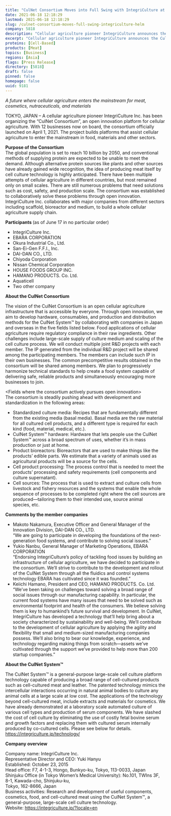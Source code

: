 ```yaml
---
title: "CulNet Consortium Moves into Full Swing with IntegriCulture at the Helm"
date: 2021-06-18 12:18:29
lastmod: 2021-06-18 12:18:29
slug: /culnet-consortium-moves-full-swing-integriculture-helm
company: 5818
description: "Cellular agriculture pioneer IntegriCulture announces the CulNet Consortium, an open innovation platform for cellular agriculture."
excerpt: "Cellular agriculture pioneer IntegriCulture announces the CulNet Consortium, an open innovation platform for cellular agriculture."
proteins: [Cell-Based]
products: [Meat]
topics: [Business]
regions: [Asia]
flags: [Press Release]
directory: [5818]
draft: false
pinned: false
homepage: false
uuid: 9181
---
```

<p class="text-align-center"><em>A future where cellular agriculture enters the mainstream for meat,<br />
cosmetics, nutraceuticals, and materials</em></p>

<p>TOKYO, JAPAN – A cellular agriculture pioneer IntegriCulture Inc. has been organizing the “CulNet Consortium”, an open innovation platform for cellular agriculture. With 12 businesses now on board, the consortium officially launched on April 1, 2021. The project builds platforms that assist cellular agriculture to enter the mainstream in food, materials and other sectors.</p>

<p><strong>Purpose of the Consortium</strong><br />
The global population is set to reach 10 billion by 2050, and conventional methods of supplying protein are expected to be unable to meet the demand. Although alternative protein sources like plants and other sources have already gained wide recognition, the idea of producing meat itself by cell culture technology is highly anticipated. There have been multiple attempts of cellular agriculture in different countries, but most remained only on small scales. There are still numerous problems that need solutions such as cost, safety, and production scale. The consortium was established to collaboratively solve these problems through open innovation. IntegriCulture Inc. collaborates with major companies from different sectors including scaffold, bioreactor and medium, to build a whole cellular agriculture supply chain.</p>

<p><strong>Participants </strong>(as of June 17 in no particular order)</p>

<ul>
	<li>IntegriCulture Inc.</li>
	<li>EBARA CORPORATION</li>
	<li>Okura Industrial Co., Ltd.</li>
	<li>San-Ei-Gen F.F.I., Inc.</li>
	<li>DAI-DAN CO., LTD.</li>
	<li>Chiyoda Corporation</li>
	<li>Nissan Chemical Corporation</li>
	<li>HOUSE FOODS GROUP INC.</li>
	<li>HAMANO PRODUCTS. Co. Ltd.</li>
	<li>Aquaticell</li>
	<li>Two other company</li>
</ul>

<p><strong>About the CulNet Consortium</strong></p>

<p>The vision of the CulNet Consortium is an open cellular agriculture infrastructure that is accessible by everyone. Through open innovation, we aim to develop hardware, consumables, and production and distribution methods for the CulNet System™ by collaborating with companies in Japan and overseas in the five fields listed below. Food applications of cellular agriculture require regulatory compliance in their raw ingredients. Other challenges include large-scale supply of culture medium and scaling of the cell culture process. We will conduct multiple joint R&D projects with each member. The IP generated from the individual R&D project will be shared among the participating members. The members can include such IP in their own businesses. The common precompetitive results obtained in the consortium will be shared among members. We plan to progressively harmonize technical standards to help create a food system capable of delivering safe, reliable products and simultaneously encouraging more businesses to join.</p>

<p>&lt;Fields where the consortium actively pursues open innovation&gt;<br />
The consortium is steadily pushing ahead with development and standardization in the following areas:</p>

<ul>
	<li>Standardized culture media: Recipes that are fundamentally different from the existing media (basal media). Basal media are the raw material for all cultured cell products, and a different type is required for each kind (food, material, medical, etc.).</li>
	<li>CulNet System™ hardware: Hardware that lets people use the CulNet System™ across a broad spectrum of uses, whether it’s in mass production or just at home.</li>
	<li>Product bioreactors: Bioreactors that are used to make things like the products’ edible parts. We estimate that a variety of animals used as agricultural products will be a source for the cells.</li>
	<li>Cell product processing: The process control that is needed to meet the products’ processing and safety requirements (cell components and culture supernatant).</li>
	<li>Cell sources: The process that is used to extract and culture cells from livestock and fishery resources and the systems that enable the whole sequence of processes to be completed right where the cell sources are produced—tailoring them to their intended use, source animal species, etc.</li>
</ul>

<p><strong>Comments by the member companies</strong></p>

<ul>
	<li>Makoto Nakamura, Executive Officer and General Manager of the Innovation Division, DAI-DAN CO., LTD.<br />
	“We are going to participate in developing the foundations of the next-generation food systems, and contribute to solving social issues.”</li>
	<li>Yukio Nanbu, General Manager of Marketing Operations, EBARA CORPORATION<br />
	“Endorsing IntegriCulture’s policy of tackling food issues by building an infrastructure of cellular agriculture, we have decided to participate in the consortium. We’ll strive to contribute to the development and rollout of the CulNet System through all the fluidics and control systems technology EBARA has cultivated since it was founded.”</li>
	<li>Keiichi Hamano, President and CEO, HAMANO PRODUCTS. Co. Ltd.<br />
	“We’ve been taking on challenges toward solving a broad range of social issues through our manufacturing capability. In particular, the current food systems have many issues that need to be solved such as environmental footprint and health of the consumers. We believe solving them is key to humankind’s future survival and development. In CulNet, IntegriCulture has developed a technology that’ll help bring about a society characterized by sustainability and well-being. We’ll contribute to the development of cellular agriculture by applying the agility and flexibility that small and medium-sized manufacturing companies possess. We’ll also bring to bear our knowledge, experience, and technology regarding making things from scratch—assets we’ve cultivated through the support we’ve provided to help more than 200 startup companies.”</li>
</ul>

<p><strong>About the CulNet System™</strong></p>

<p>The CulNet System™ is a general-purpose large-scale cell culture platform technology capable of producing a broad range of cell-cultured products such as cell-cultured meat and leather. The patented technology mimics the intercellular interactions occurring in natural animal bodies to culture any animal cells at a large scale at low cost. The applications of the technology beyond cell-cultured meat, include extracts and materials for cosmetics. We have already demonstrated at a laboratory scale automated culture of various cell types and production of serum components. We have slashed the cost of cell culture by eliminating the use of costly fetal bovine serum and growth factors and replacing them with cultured serum internally produced by co-cultured cells. Please see below for details.<br />
<a href="https://integriculture.jp/technology/">https://integriculture.jp/technology/</a></p>

<p><strong>Company overview</strong></p>

<p>Company name: IntegriCulture Inc.<br />
Representative Director and CEO: Yuki Hanyu<br />
Established: October 23, 2015<br />
Head office: F7, 4-1-3, Hongo, Bunkyo-ku, Tokyo, 113-0033, Japan<br />
Shinjuku Office (in Tokyo Women’s Medical University): No.101, TWIns 3F, 8-1, Kawada-cho, Shinjuku-ku,<br />
Tokyo, 162-8666, Japan<br />
Business activities: Research and development of useful components, cosmetics, food, and cell-cultured meat using the CulNet System™, a general-purpose, large-scale cell culture technology.<br />
Website: <a href="https://integriculture.jp/?locale=en">https://integriculture.jp/?locale=en</a></p>
